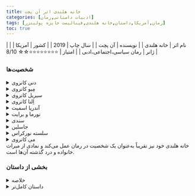 ```yaml
---
title: خانه هلندی اثر آن پچت
categories: [ادبیات داستانی,رمان]
tags: [رمان,آمریکا,داستان,خانه هلندی,فینالیست جایزه پولیتزر]
toc: true
---
```


| نام اثر | خانه هلندی |
| نویسنده | آن پچت |
| سال چاپ | 2019  |
| کشور | آمریکا  |
| ژانر | رمان سیاسی،اجتماعی،ادبی  |
| امتیاز | ⭐⭐⭐⭐⭐⭐⭐⭐☆☆ 8/10  |


### شخصیت‌ها
<details>
  <summary>دنی کانروی</summary>
راوی داستان و یکی از شخصیت‌های اصلی. او به زندگی‌اش و اهمیت خانه هلندی که در آن بزرگ شده است، می‌پردازد
</details>
<details>
  <summary>مِیو کانروی</summary>
خواهر بزرگتر دنی. او به شدت محافظ دنی است و پس از ترک مادرشان، نقش مادر را برای او ایفا می‌کند.
</details>
<details>
  <summary>سیریل کانروی</summary>
پدر دنی و میو، یک سرمایه‌دار موفق در زمینه املاک که خانه هلندی را به عنوان نمادی از ثروتش خریداری می‌کند.
</details>
<details>
  <summary>اِلنا کانروی</summary>
مادر دنی و میو که خانواده را ترک می‌کند تا زندگی‌ای مملو از خیریه و از خودگذشتگی دنبال کند، و این عمل تأثیر عمیقی بر فرزندانش می‌گذارد.
</details>
<details>
  <summary>آندریا اسمیت</summary>
آندریا اسمیت – همسر دوم سیریل که به خانه هلندی نقل مکان می‌کند و باعث تنش در خانواده می‌شود. او به عنوان شخصیتی خودخواه و مادی‌گرا به تصویر کشیده شده است.
</details>
<details>
  <summary>نورما و برایت</summary>
دختران آندریا از ازدواج قبلی‌اش که همراه با دنی و میو پس از ازدواج مجدد پدرشان در خانه هلندی زندگی می‌کنند.
</details>
<details>
  <summary>سندی</summary>
خدمتکار قدیمی خانواده کانروی. او حتی پس از این‌که میو و دنی از خانه هلندی بیرون می‌روند، به کار برای خانواده ادامه می‌دهد.
</details>
<details>
  <summary>جاسلین</summary>
آشپز در خانه هلندی که همچون سندی به میو و دنی وفادار است.
</details>
<details>
  <summary>سلسته نورکراس</summary>
همسر دنی که رابطه‌اش با او به دلیل دلبستگی طولانی‌مدت دنی به خانه هلندی و پیوند عمیقش با میو پیچیده است.
</details>
<details>
  <summary>می کانروی</summary>
دختر دنی و سلسته. زندگی او تحت تأثیر میراث خانه هلندی و تاریخ خانوادگی‌شان شکل می‌گیرد.
</details>
خانه هلندی خود نیز تقریباً به‌عنوان یک شخصیت در رمان عمل می‌کند و نمادی از میراث خانواده و درد گذشته آن‌ها است.

### بخشی از داستان

<details>
  <summary>خلاصه</summary>

خانه هلندی عمارتی‌ست واقع در پارک الکینز، پنسیلوانیا در حومهٔ فیلادلفیا. خانواده فن هوبیک، زن و شوهری با اصالت هلندی که ثروت خود را در صنعت دخانیات به دست آورده بودند، این خانه را در سال ۱۹۲۲ ساختند. ملّاکی خود ساخته و موفق به نام سیریل کانروی در سال ۱۹۴۶ این عمارت را خرید تا همسرش النا را غافلگیر کند. فرزندان آنها، دنی و مِیو در خانه هلندی بزرگ شدند. النا خانه هلندی را دوست ندارد و وقتی دنی ۳ ساله و مِیو ۱۰ ساله است، خانواده‌اش را رها می‌کند تا به فقرای هند کمک کند. پس از فوت سیریل، نامادری بچه‌ها، آندره، دنی و میو را از خانه بیرون می‌کند. این خواهر و برادر که دیگر کسی را ندارند باید به یکدیگر تکیه کنند. میو با تتمه ارثیه‌شان دنی را به مدرسه شبانه‌روزی چوت رزمری هال، دانشگاه کلمبیا و دانشکده پزشکی می‌فرستد. دنی، با این که علاقه‌ای به طبابت ندارد، برای جلب رضایت میو دانشکده پزشکی را تمام می‌کند. راوی این رمان دنی کانروی در بزرگسالی‌ست.
</details>

<details>
  <summary>داستان کامل‌تر</summary>
دنی کانروی در یک عمارت بزرگ و پر زرق و برق به نام "خانه هلندی" در الکینز پارک، پنسیلوانیا بزرگ می‌شود. او تحت سرپرستی پدرش که سرمایه‌گذار املاک است و خواهر بزرگترش میو زندگی می‌کند؛ مادرشان سال‌ها پیش خانواده را ترک کرده بود.

پدر دنی، سیریل، مردی است که از نظر عاطفی فاصله‌دار است اما فرزندانش را به خوبی با کارش که شامل سرمایه‌گذاری در املاک و مدیریت مستغلات می‌شود، آشنا می‌کند. سیریل به زودی آنها را با زنی جوان‌تر به نام آندریا، که خود دو دختر به نام‌های نورما و برایت دارد، آشنا می‌کند. با وجود اینکه دنی و میو از آندریا خوششان نمی‌آید، اما سیریل با او ازدواج می‌کند زیرا آنها به خاطر علاقه‌شان به خانه هلندی با یکدیگر پیوند برقرار کرده بودند.

با این حال، ازدواج سیریل و آندریا موفقیت‌آمیز نیست و آندریا فاصله‌ای میان خود و فرزندان کانروی حفظ می‌کند. وقتی دنی ۱۵ ساله و میو ۲۲ ساله است، پدرشان ناگهان بر اثر حمله قلبی در محل کار فوت می‌کند. کارکنانش ابتدا با میو تماس می‌گیرند و سپس او دنی را خبر می‌کند، اما هیچ‌کس به آندریا خبر نمی‌دهد تا بعداً. دو هفته بعد، آندریا، پس از اطمینان از اینکه تمام اموال شوهرش به او منتقل شده است، دنی را از خانه بیرون می‌کند و خدمتکار و آشپز که نقش مادری جایگزین برای فرزندان کانروی داشتند را اخراج می‌کند. میو که از این موضوع خشمگین است، متوجه می‌شود که تنها چیزی که او ممکن است به آن دسترسی داشته باشد، صندوقی برای تحصیل است که به نام‌های دنی، نورما و برایت ایجاد شده است. میو تصمیم می‌گیرد دنی را به گران‌ترین مدارس بفرستد تا این صندوق را تخلیه کند و دنی را به مدارس چوئت رزمری هال، دانشگاه کلمبیا و مدرسه پزشکی کلمبیا می‌فرستد.

در حین تحصیل در مدرسه پزشکی، دنی با سلست آشنا می‌شود؛ زنی باهوش که خود می‌توانست پزشک شود اما به دلیل شرایط زمانی، تصمیم می‌گیرد همسر یک پزشک شود. دنی زمانی شوکه می‌شود که سلست در سال اول تحصیل پیشنهاد ازدواج می‌دهد، اما او تصمیم می‌گیرد این کار را نکند، تصمیمی که سلست آن را به گردن میو می‌اندازد. دنی تحصیلات پزشکی خود را به پایان می‌رساند، در حالی که رویای مالکیت یک امپراتوری املاک را در سر دارد. درست قبل از اینکه بخواهد تصمیمات فارغ‌التحصیلی خود را بگیرد، دو پارکینگ را خریداری و سپس بلافاصله به فروش می‌رساند و از این طریق پول به‌دست می‌آورد. او از این پول برای شروع یک حرفه موفق در زمینه املاک استفاده می‌کند. سپس با سلست ازدواج می‌کند. آنها دو فرزند دارند: دختری به نام می و پسری به نام کوین. با وجود موفقیت مالی دنی، سلست به تدریج از اینکه دنی هرگز از مدرک پزشکی خود استفاده نکرده است ناراحت می‌شود و تقصیر مشکلات ازدواجشان را بر گردن میو می‌اندازد.

سال‌ها دنی و میو عادت می‌کنند که به خانه هلندی بروند و بیرون آن بنشینند و خاطرات کودکی‌شان را مرور کنند. وقتی هر دو در دهه ۴۰ زندگی‌شان هستند، سرانجام آندریا را بیرون از خانه می‌بینند و متوجه می‌شوند که درگیر گذشته شده‌اند و تصمیم می‌گیرند دیگر به خانه هلندی نیایند. چند سال بعد، میو دچار حمله قلبی می‌شود و به تعجب دنی و میو، مادرشان النا بازمی‌گردد تا از میو پرستاری کند. دنی هنوز از مادرش، که هیچ خاطره‌ای از او ندارد، خشمگین است، اما میو با حضور او جان تازه‌ای می‌گیرد. آنها می‌فهمند که النا خانه هلندی را به این دلیل ترک کرده است که از زندگی در این ثروت احساس ناراحتی می‌کرده و سال‌های بعد از ترک خانواده را به خدمت به فقرا سپری کرده است. به مدت یک سال، میو و مادرشان در هماهنگی زندگی می‌کنند. یک روز که دنی به ملاقات آنها می‌آید، مادرشان به طور ناگهانی پیشنهاد می‌کند که به خانه هلندی بروند، اگرچه دنی و میو مخالف این کار هستند.

در خانه هلندی، آنها بلافاصله آندریا را می‌بینند که دنی را با پدرش اشتباه می‌گیرد. آنها می‌فهمند که آندریا از زوال عقل رنج می‌برد. مادرشان تصمیم می‌گیرد در خانه بماند و از آندریا پرستاری کند، که این موضوع باعث وحشت میو می‌شود. چند ماه بعد، میو به طور ناگهانی می‌میرد. النا همچنان از آندریا پرستاری می‌کند و دنی تا حدی او را مقصر مرگ خواهرش می‌داند.

پس از مرگ میو، دنی و سلست سرانجام طلاق می‌گیرند و او وقت بیشتری را در خانه هلندی می‌گذراند. او می‌فهمد که خواهر ناتنی‌اش، نورما، مجبور شده است پزشک شود تا با دنی رقابت کند و خواهر ناتنی کوچکترش، برایت، پس از اتفاقاتی که برای فرزندان کانروی افتاد، از مادرش جدا شده است. کارکنان سابق خانه بازمی‌گردند تا در خانه هلندی کار کنند و دنی فرزندانش را برای بازدید به آنجا می‌آورد؛ جایی که دختر بزرگترش، می، عاشق خانه می‌شود.

سرانجام آندریا می‌میرد و می از نورما درخواست می‌کند که خانه را چند سال نفروشد تا زمانی که او به اندازه کافی ثروتمند شود که بتواند آن را بخرد. به تعجب همه، می به سرعت به یک بازیگر موفق و ثروتمند تبدیل می‌شود و موفق به خرید خانه هلندی می‌شود. با اینکه دنی و میو دوران کودکی تنهایی در آن خانه داشتند، می از آن برای میزبانی از افراد ثروتمند و مشهور استفاده می‌کند.
</details>